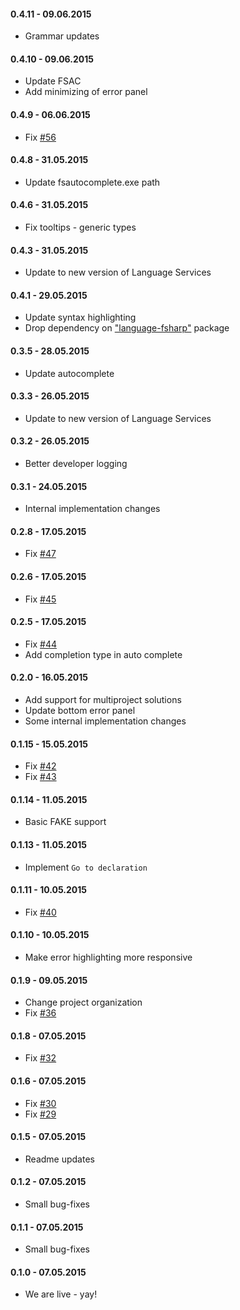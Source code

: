 #### 0.4.11 - 09.06.2015
* Grammar updates

#### 0.4.10 - 09.06.2015
* Update FSAC
* Add minimizing of error panel

#### 0.4.9 - 06.06.2015
* Fix [#56](https://github.com/fsprojects/FSharp.Atom/issues/56)

#### 0.4.8 - 31.05.2015
* Update fsautocomplete.exe path

#### 0.4.6 - 31.05.2015
* Fix tooltips - generic types

#### 0.4.3 - 31.05.2015
* Update to new version of Language Services

#### 0.4.1 - 29.05.2015
* Update syntax highlighting
* Drop dependency on ["language-fsharp"](https://atom.io/packages/language-fsharp) package

#### 0.3.5 - 28.05.2015
* Update autocomplete

#### 0.3.3 - 26.05.2015
* Update to new version of Language Services

#### 0.3.2 - 26.05.2015
* Better developer logging

#### 0.3.1 - 24.05.2015
* Internal implementation changes

#### 0.2.8 - 17.05.2015
* Fix [#47](https://github.com/fsprojects/FSharp.Atom/issues/47)

#### 0.2.6 - 17.05.2015
* Fix [#45](https://github.com/fsprojects/FSharp.Atom/issues/45)

#### 0.2.5 - 17.05.2015
* Fix [#44](https://github.com/fsprojects/FSharp.Atom/issues/44)
* Add completion type in auto complete


#### 0.2.0 - 16.05.2015
* Add support for multiproject solutions
* Update bottom error panel
* Some internal implementation changes

#### 0.1.15 - 15.05.2015
* Fix [#42](https://github.com/fsprojects/FSharp.Atom/issues/42)
* Fix [#43](https://github.com/fsprojects/FSharp.Atom/issues/43)


#### 0.1.14 - 11.05.2015
* Basic FAKE support

#### 0.1.13 - 11.05.2015
* Implement `Go to declaration`


#### 0.1.11 - 10.05.2015
* Fix [#40](https://github.com/fsprojects/FSharp.Atom/issues/40)

#### 0.1.10 - 10.05.2015
* Make error highlighting more responsive

#### 0.1.9 - 09.05.2015
* Change project organization
* Fix [#36](https://github.com/fsprojects/FSharp.Atom/issues/36)


#### 0.1.8 - 07.05.2015
* Fix [#32](https://github.com/fsprojects/FSharp.Atom/issues/32)

#### 0.1.6 - 07.05.2015
* Fix [#30](https://github.com/fsprojects/FSharp.Atom/issues/30)
* Fix [#29](https://github.com/fsprojects/FSharp.Atom/issues/29)


#### 0.1.5 - 07.05.2015
* Readme updates

#### 0.1.2 - 07.05.2015
* Small bug-fixes

#### 0.1.1 - 07.05.2015
* Small bug-fixes


#### 0.1.0 - 07.05.2015
* We are live - yay!

